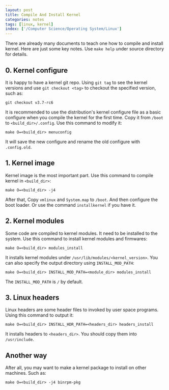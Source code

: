 ```yaml
---
layout: post
title: Compile And Install Kernel
categories: notes
tags: [linux, kernel]
index: ['/Computer Science/Operating System/Linux']
---
```


There are already many documents to teach one how to compile and install kernel. Here are just some key notes. Use `make help` under source directory for details.

## 0. Kernel configure

It is happy to have a kernel git repo. Using `git tag` to see the kernel versions and use `git checkout <tag>` to checkout the specified version, such as:

    git checkout v3.7-rc6

It is recommended to use the distribution's kernel configure file as a basic configure when you compile the kernel for the first time. Copy it from `/boot` to `<build_dir>/.config`. Use this command to modify it:

    make O=<build_dir> menuconfig

It will save the new configure and rename the old configure with `.config.old`.

## 1. Kernel image

Kernel image is the most important part. Use this command to compile kernel in `<build_dir>`:

    make O=<build_dir> -j4

After that, Copy `vmlinux` and `System.map` to `/boot`. And then configure the boot loader. Or use the command `installkernel` if you have it.

## 2. Kernel modules

Some code are compiled to kernel modules. It need to be installed to the system. Use this command to install kernel modules and firmwares: 

    make O=<build_dir> modules_install

It installs kernel modules under `/usr/lib/modules/<kernel_version>`. You can also specify the output directory using `INSTALL_MOD_PATH`:

    make O=<build_dir> INSTALL_MOD_PATH=<module_dir> modules_install

The `INSTALL_MOD_PATH` is `/` by default.

## 3. Linux headers

Linux headers are some header files to invoked by user space programs. Using this command to output it:

    make O=<build_dir> INSTALL_HDR_PATH=<headers_dir> headers_install

It installs headers to `<headers_dir>`. You should copy them into `/usr/include`.

## Another way

After all, you may want to make a kernel package to install on other machines. Such as:

    make O=<build_dir> -j4 binrpm-pkg
